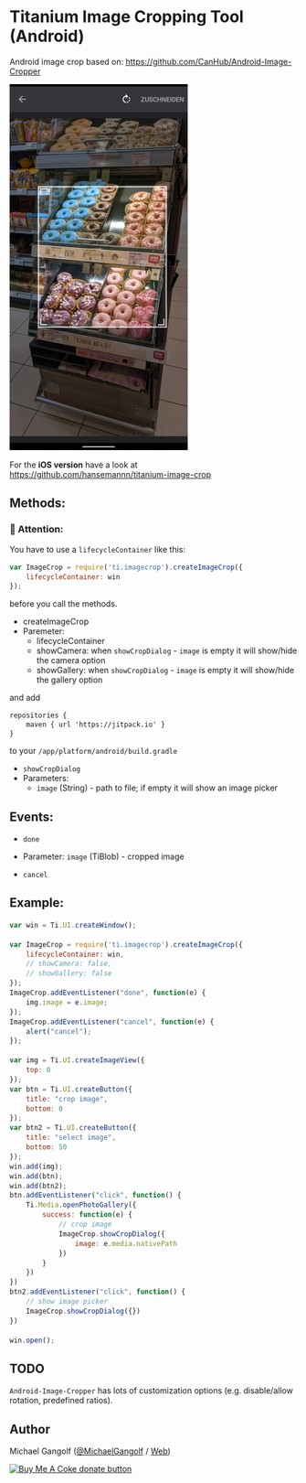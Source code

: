 # Titanium Image Cropping Tool (Android)

Android image crop based on: https://github.com/CanHub/Android-Image-Cropper

<img src="assets/screenshot.jpg"/>

For the <b>iOS version</b> have a look at https://github.com/hansemannn/titanium-image-crop

## Methods:

### 📢 Attention:
You have to use a `lifecycleContainer` like this:
```javascript
var ImageCrop = require('ti.imagecrop').createImageCrop({
	lifecycleContainer: win
});
```
before you call the methods.

* createImageCrop
 * Paremeter:
	* lifecycleContainer
	* showCamera: when `showCropDialog` - `image` is empty it will show/hide the camera option
	* showGallery: when `showCropDialog` - `image` is empty it will show/hide the gallery option


and add
```
repositories {
	maven { url 'https://jitpack.io' }
}
```
to your `/app/platform/android/build.gradle`

* `showCropDialog`
 * Parameters:
 	- `image` (String) - path to file; if empty it will show an image picker

## Events:

* `done`
 - Parameter: `image` (TiBlob) - cropped image
* `cancel`


## Example:

```javascript
var win = Ti.UI.createWindow();

var ImageCrop = require('ti.imagecrop').createImageCrop({
	lifecycleContainer: win,
	// showCamera: false,
	// showGallery: false
});
ImageCrop.addEventListener("done", function(e) {
	img.image = e.image;
});
ImageCrop.addEventListener("cancel", function(e) {
	alert("cancel");
});

var img = Ti.UI.createImageView({
	top: 0
});
var btn = Ti.UI.createButton({
	title: "crop image",
	bottom: 0
});
var btn2 = Ti.UI.createButton({
	title: "select image",
	bottom: 50
});
win.add(img);
win.add(btn);
win.add(btn2);
btn.addEventListener("click", function() {
	Ti.Media.openPhotoGallery({
		success: function(e) {
			// crop image
			ImageCrop.showCropDialog({
				image: e.media.nativePath
			})
		}
	})
})
btn2.addEventListener("click", function() {
	// show image picker
	ImageCrop.showCropDialog({})
})

win.open();
```

## TODO

`Android-Image-Cropper` has lots of customization options (e.g. disable/allow rotation, predefined ratios).

## Author
Michael Gangolf (<a href="https://github.com/m1ga">@MichaelGangolf</a> / <a href="https://www.migaweb.de">Web</a>)


<span class="badge-buymeacoffee"><a href="https://www.buymeacoffee.com/miga" title="donate"><img src="https://img.shields.io/badge/buy%20me%20a%20coke-donate-orange.svg" alt="Buy Me A Coke donate button" /></a></span>
